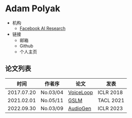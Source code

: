 # Adam Polyak

- 机构
  - [Facebook AI Research](../Institutions/USA-Meta.AI.md)
- 链接
  - 邮箱
  - Github
  - 个人主页

## 论文列表

| 时间 | 作者序 | 论文 | 发表 |
|:-:|:-:|---|---|
| 2017.07.20 | No.03/04 | [VoiceLoop](../Models/TTS2_Acoustic/2017.07.20_VoiceLoop.md) | ICLR 2018 |
| 2021.02.01 | No.05/11 | [GSLM](../Models/Speech_LLM/2021.02.01_GSLM.md) | TACL 2021 |
| 2022.09.30 | No.03/09 | [AudioGen](../Models/Speech_LLM/2022.09.30_AudioGen.md) | ICLR 2023 |